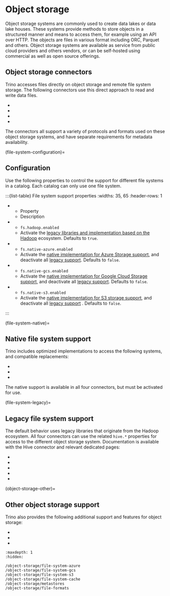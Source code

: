 # Object storage

Object storage systems are commonly used to create data lakes or data lake
houses. These systems provide methods to store objects in a structured manner
and means to access them, for example using an API over HTTP. The objects are
files in various format including ORC, Parquet and others. Object storage
systems are available as service from public cloud providers and others vendors,
or can be self-hosted using commercial as well as open source offerings.

## Object storage connectors

Trino accesses files directly on object storage and remote file system storage.
The following connectors use this direct approach to read and write data files.

* [](/connector/delta-lake)
* [](/connector/hive)
* [](/connector/hudi)
* [](/connector/iceberg)

The connectors all support a variety of protocols and formats used on these
object storage systems, and have separate requirements for metadata
availability.

(file-system-configuration)=
## Configuration

Use the following properties to control the support for different file systems
in a catalog. Each catalog can only use one file system.

:::{list-table} File system support properties
:widths: 35, 65
:header-rows: 1

* - Property
  - Description
* - `fs.hadoop.enabled`
  - Activate the [legacy libraries and implementation based on the Hadoop](file-system-legacy)
    ecosystem. Defaults to `true`.
* - `fs.native-azure.enabled`
  - Activate the [native implementation for Azure Storage
    support](/object-storage/file-system-azure), and deactivate all [legacy
    support](file-system-legacy). Defaults to `false`.
* - `fs.native-gcs.enabled`
  - Activate the [native implementation for Google Cloud Storage
    support](/object-storage/file-system-gcs), and deactivate all [legacy
    support](file-system-legacy). Defaults to `false`.
* - `fs.native-s3.enabled`
  - Activate the [native implementation for S3 storage
    support](/object-storage/file-system-s3), and deactivate all [legacy
    support](file-system-legacy) . Defaults to `false`.

:::

(file-system-native)=
## Native file system support

Trino includes optimized implementations to access the following systems, and
compatible replacements:

* [](/object-storage/file-system-azure)
* [](/object-storage/file-system-gcs)
* [](/object-storage/file-system-s3)

The native support is available in all four connectors, but must be activated
for use.

(file-system-legacy)=
## Legacy file system support

The default behavior uses legacy libraries that originate from the Hadoop
ecosystem. All four connectors can use the related `hive.*` properties for
access to the different object storage system. Documentation is available with
the Hive connector and relevant dedicated pages:

- [](/connector/hive)
- [](/connector/hive-s3)
- [](/connector/hive-azure)
- [](/connector/hive-gcs-tutorial)
- [](/connector/hive-cos)

(object-storage-other)=
## Other object storage support

Trino also provides the following additional support and features for object
storage:

* [](/object-storage/file-system-cache)
* [](/object-storage/metastores)
* [](/object-storage/file-formats)

```{toctree}
:maxdepth: 1
:hidden:

/object-storage/file-system-azure
/object-storage/file-system-gcs
/object-storage/file-system-s3
/object-storage/file-system-cache
/object-storage/metastores
/object-storage/file-formats
```
